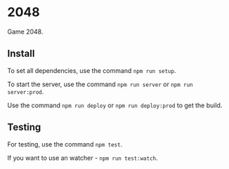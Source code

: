 # 2048

Game 2048.

## Install

To set all dependencies, use the command `npm run setup`.

To start the server, use the command `npm run server` or `npm run server:prod`.

Use the command `npm run deploy` or `npm run deploy:prod` to get the build.


## Testing

For testing, use the command `npm test`.

If you want to use an watcher - `npm run test:watch`.